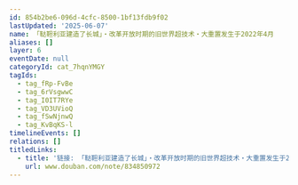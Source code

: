 ```yaml
---
id: 854b2be6-096d-4cfc-8500-1bf13fdb9f02
lastUpdated: '2025-06-07'
name: 「鞑靼利亚建造了长城」・改革开放时期的旧世界超技术・大重置发生于2022年4月
aliases: []
layer: 6
eventDate: null
categoryId: cat_7hqnYMGY
tagIds:
  - tag_fRp-FvBe
  - tag_6rVsgwwC
  - tag_I0IT7RYe
  - tag_VD3UVioQ
  - tag_fSwNjnwQ
  - tag_KvBqKS-l
timelineEvents: []
relations: []
titledLinks:
  - title: '链接: 「鞑靼利亚建造了长城」・改革开放时期的旧世界超技术・大重置发生于2022年4月'
    url: www.douban.com/note/834850972
---
```


